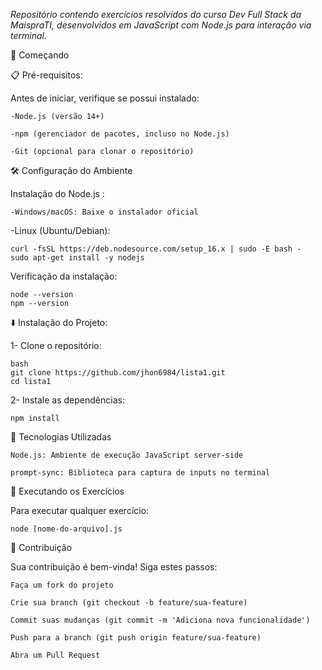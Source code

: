 *Repositório contendo exercícios resolvidos do curso Dev Full Stack da MaispraTI, desenvolvidos em JavaScript com Node.js para interação via terminal.*

🚀 Começando

📋 Pré-requisitos:

Antes de iniciar, verifique se possui instalado:

    -Node.js (versão 14+)

    -npm (gerenciador de pacotes, incluso no Node.js)

    -Git (opcional para clonar o repositório)

  🛠️ Configuração do Ambiente
  
Instalação do Node.js :

    -Windows/macOS: Baixe o instalador oficial


   -Linux (Ubuntu/Debian):

    curl -fsSL https://deb.nodesource.com/setup_16.x | sudo -E bash -
    sudo apt-get install -y nodejs

  Verificação da instalação:

    node --version
    npm --version

⬇️ Instalação do Projeto: 

 1- Clone o repositório:

    bash
    git clone https://github.com/jhon6984/lista1.git
    cd lista1
    
2- Instale as dependências:

  
    npm install

🔧 Tecnologias Utilizadas

    Node.js: Ambiente de execução JavaScript server-side

    prompt-sync: Biblioteca para captura de inputs no terminal

🏃 Executando os Exercícios

Para executar qualquer exercício:

    node [nome-do-arquivo].js

 🤝 Contribuição
 
  Sua contribuição é bem-vinda! Siga estes passos:

    Faça um fork do projeto

    Crie sua branch (git checkout -b feature/sua-feature)

    Commit suas mudanças (git commit -m 'Adiciona nova funcionalidade')

    Push para a branch (git push origin feature/sua-feature)

    Abra um Pull Request   
